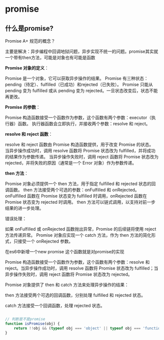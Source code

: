# promise

## 什么是promise?

Promise A+ 规范的概念？

主要是解决：异步编程中回调地狱问题，异步实现不统一的问题。promise其实就一个带有then方法，可能是对象也有可能是函数

**Promise 对象的定义**：

Promise 是一个对象，它可以获取异步操作的结果。
Promise 有三种状态：pending（待定）、fulfilled（已成功）和rejected（已失败）。
Promise 只能从 pending 变为 fulfilled 或从 pending 变为 rejected。一旦状态改变后，状态不能再更改。

**Promise 的参数**：

Promise 构造函数接受一个函数作为参数，这个函数有两个参数：executor（执行器）函数。
执行器函数会立即执行，并接收两个参数：resolve 和 reject。

**resolve 和 reject 函数**：

resolve 和 reject 函数由 Promise 构造函数提供，用于改变 Promise 的状态。
当异步操作成功时，调用 resolve 函数将 Promise 状态改为 fulfilled，并将成功的结果作为参数传递。
当异步操作失败时，调用 reject 函数将 Promise 状态改为 rejected，并将失败的原因（通常是一个 Error 对象）作为参数传递。

**then 方法**：

Promise 对象必须提供一个 then 方法，用于指定 fulfilled 和 rejected 状态的回调函数。
then 方法接受两个可选的参数：onFulfilled 和 onRejected。
onFulfilled 函数在 Promise 状态变为 fulfilled 时调用，onRejected 函数在 Promise 状态变为 rejected 时调用。
then 方法可以链式调用，以支持对前一步结果的进一步处理。

错误处理：

如果 onFulfilled 或 onRejected 函数抛出异常，Promise 的后续链将使用 reject 方法传递异常。
Promise 对象应实现一个 catch 方法，作为 then 方法的简化形式，只接受一个 onRejected 参数。

在es6中新增一个new promise 这个函数就是对promise的实现

Promise 构造函数接受一个函数作为参数，这个函数有两个参数：resolve 和 reject。当异步操作成功时，调用 resolve 函数将 Promise 状态改为 fulfilled；当异步操作失败时，调用 reject 函数将 Promise 状态改为 rejected。

Promise 对象提供了 then 和 catch 方法来处理异步操作的结果：

then 方法接受两个可选的回调函数，分别处理 fulfilled 和 rejected 状态。

catch 方法接受一个回调函数，处理 rejected 状态。

```js

// 判断是不是promise
function isPromise(obj) {
    return !!obj && (typeof obj === 'object' || typeof obj === 'function') && typeof obj.then === 'function';
}

```
